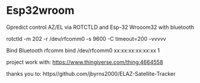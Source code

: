 # Esp32wroom
Gpredict control AZ/EL via ROTCTLD and Esp-32 Wrooom32 with bluetooth


rotctld -m 202 -r /dev/rfcomm0 -s 9600  -C timeout=200 -vvvvv

Bind Bluetooth
rfcomm bind /dev/rfcomm0 xx:xx:xx:xx:xx:xx 1

project work with:
https://www.thingiverse.com/thing:4664558

thanks you to:
https//github.com/jbyrns2000/ELAZ-Satellite-Tracker
